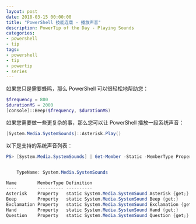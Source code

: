 ```yaml
---
layout: post
date: 2018-03-15 00:00:00
title: "PowerShell 技能连载 - 播放声音"
description: PowerTip of the Day - Playing Sounds
categories:
- powershell
- tip
tags:
- powershell
- tip
- powertip
- series
---
```

如果您只是需要蜂鸣，那么 PowerShell 可以很轻松地帮助您：

```powershell
$frequency = 800
$durationMS = 2000
[console]::Beep($frequency, $durationMS)
```

如果您需要做一些更复杂的事，那么您可以让 PowerShell 播放一段系统声音：

```powershell
[System.Media.SystemSounds]::Asterisk.Play()
```

以下是支持的系统声音列表：

```powershell
PS> [System.Media.SystemSounds] | Get-Member -Static -MemberType Property


    TypeName: System.Media.SystemSounds

Name        MemberType Definition
----        ---------- ----------
Asterisk    Property   static System.Media.SystemSound Asterisk {get;}
Beep        Property   static System.Media.SystemSound Beep {get;}
Exclamation Property   static System.Media.SystemSound Exclamation {get;}
Hand        Property   static System.Media.SystemSound Hand {get;}
Question    Property   static System.Media.SystemSound Question {get;}
```

<!--本文国际来源：[Playing Sounds](http://community.idera.com/powershell/powertips/b/tips/posts/playing-sounds)-->
